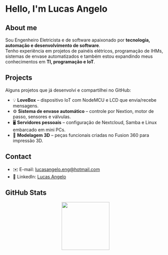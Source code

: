 # Hello, I'm Lucas Angelo

## About me
Sou Engenheiro Eletricista e de software apaixonado por **tecnologia, automação e desenvolvimento de software**.  
Tenho experiência em projetos de painéis elétricos, programação de IHMs, sistemas de envase automatizados e também estou expandindo meus conhecimentos em **TI, programação e IoT**.  


## Projects
Alguns projetos que já desenvolvi e compartilhei no GitHub:
- 💡 **LoveBox** – dispositivo IoT com NodeMCU e LCD que envia/recebe mensagens.
- ⚙️ **Sistema de envase automático** – controle por Nextion, motor de passo, sensores e válvulas.
- 🖥️ **Servidores pessoais** – configuração de Nextcloud, Samba e Linux embarcado em mini PCs.
- 🎨 **Modelagem 3D** – peças funcionais criadas no Fusion 360 para impressão 3D.

## Contact
- ✉️ E-mail: [lucasangelo.eng@hotmail.com](mailto:lucasangelo.eng@hotmail.com)  
- 💼 LinkedIn: [Lucas Angelo](https://www.linkedin.com/in/lucas-angelo-32051415b/)  


## GitHub Stats

<div align="center">
  <a href="https://github.com/joaovictor-ferreira">
    <img height="150em" src="https://github-readme-stats.vercel.app/api/top-langs/?username=llucasangelo&theme=aura&hide_border=false&layout=compact"/>
  </a>
</div>
